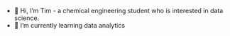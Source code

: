 - 👋 Hi, I’m Tim - a chemical engineering student who is interested in data science.
- 🌱 I’m currently learning data analytics


<!---
TimHOANGdata/TimHOANGdata is a ✨ special ✨ repository because its `README.md` (this file) appears on your GitHub profile.
You can click the Preview link to take a look at your changes.
--->

